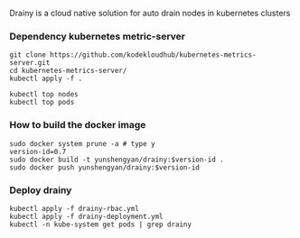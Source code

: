 Drainy is a cloud native solution for auto drain nodes in kubernetes clusters
### Dependency kubernetes metric-server
```
git clone https://github.com/kodekloudhub/kubernetes-metrics-server.git
cd kubernetes-metrics-server/
kubectl apply -f .

kubectl top nodes
kubectl top pods
```

### How to build the docker image
```
sudo docker system prune -a # type y
version-id=0.7
sudo docker build -t yunshengyan/drainy:$version-id .
sudo docker push yunshengyan/drainy:$version-id
```

### Deploy drainy
```
kubectl apply -f drainy-rbac.yml
kubectl apply -f drainy-deployment.yml
kubectl -n kube-system get pods | grep drainy
```